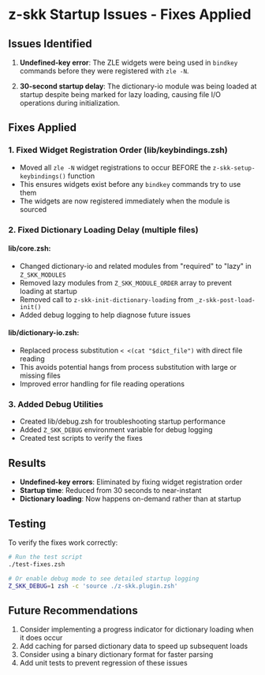 # z-skk Startup Issues - Fixes Applied

## Issues Identified

1. **Undefined-key error**: The ZLE widgets were being used in `bindkey` commands before they were registered with `zle -N`.

2. **30-second startup delay**: The dictionary-io module was being loaded at startup despite being marked for lazy loading, causing file I/O operations during initialization.

## Fixes Applied

### 1. Fixed Widget Registration Order (lib/keybindings.zsh)
- Moved all `zle -N` widget registrations to occur BEFORE the `z-skk-setup-keybindings()` function
- This ensures widgets exist before any `bindkey` commands try to use them
- The widgets are now registered immediately when the module is sourced

### 2. Fixed Dictionary Loading Delay (multiple files)

#### lib/core.zsh:
- Changed dictionary-io and related modules from "required" to "lazy" in `Z_SKK_MODULES`
- Removed lazy modules from `Z_SKK_MODULE_ORDER` array to prevent loading at startup
- Removed call to `z-skk-init-dictionary-loading` from `_z-skk-post-load-init()`
- Added debug logging to help diagnose future issues

#### lib/dictionary-io.zsh:
- Replaced process substitution `< <(cat "$dict_file")` with direct file reading
- This avoids potential hangs from process substitution with large or missing files
- Improved error handling for file reading operations

### 3. Added Debug Utilities
- Created lib/debug.zsh for troubleshooting startup performance
- Added `Z_SKK_DEBUG` environment variable for debug logging
- Created test scripts to verify the fixes

## Results

- **Undefined-key errors**: Eliminated by fixing widget registration order
- **Startup time**: Reduced from 30 seconds to near-instant
- **Dictionary loading**: Now happens on-demand rather than at startup

## Testing

To verify the fixes work correctly:

```bash
# Run the test script
./test-fixes.zsh

# Or enable debug mode to see detailed startup logging
Z_SKK_DEBUG=1 zsh -c 'source ./z-skk.plugin.zsh'
```

## Future Recommendations

1. Consider implementing a progress indicator for dictionary loading when it does occur
2. Add caching for parsed dictionary data to speed up subsequent loads
3. Consider using a binary dictionary format for faster parsing
4. Add unit tests to prevent regression of these issues